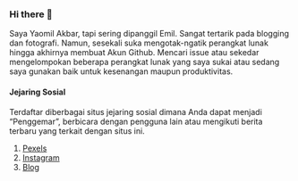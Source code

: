 ### Hi there 👋

Saya Yaomil Akbar, tapi sering dipanggil Emil. Sangat tertarik pada blogging dan fotografi. Namun, sesekali suka mengotak-ngatik perangkat lunak hingga akhirnya membuat Akun Github. Mencari issue atau sekedar mengelompokan beberapa perangkat lunak yang saya sukai atau sedang saya gunakan baik untuk kesenangan maupun produktivitas.

#### Jejaring Sosial
Terdaftar diberbagai situs jejaring sosial dimana Anda dapat menjadi “Penggemar”, berbicara dengan pengguna lain atau mengikuti berita terbaru yang terkait dengan situs ini.

1. [Pexels](https://s.id/-18U2L)
2. [Instagram](https://s.id/-18U3f)
3. [Blog](https://www.yaomi.blog)
